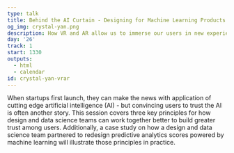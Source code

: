 ```yaml
---
type: talk
title: Behind the AI Curtain - Designing for Machine Learning Products
og_img: crystal-yan.png
description: How VR and AR allow us to immerse our users in new experiences?
day: '26'
track: 1
start: 1330
outputs:
  - html
  - calendar
id: crystal-yan-vrar
---
```


When startups first launch, they can make the news with application of cutting edge artificial intelligence (AI) - but convincing users to trust the AI is often another story. This session covers three key principles for how design and data science teams can work together better to build greater trust among users. Additionally, a case study on how a design and data science team partnered to redesign predictive analytics scores powered by machine learning will illustrate those principles in practice.

